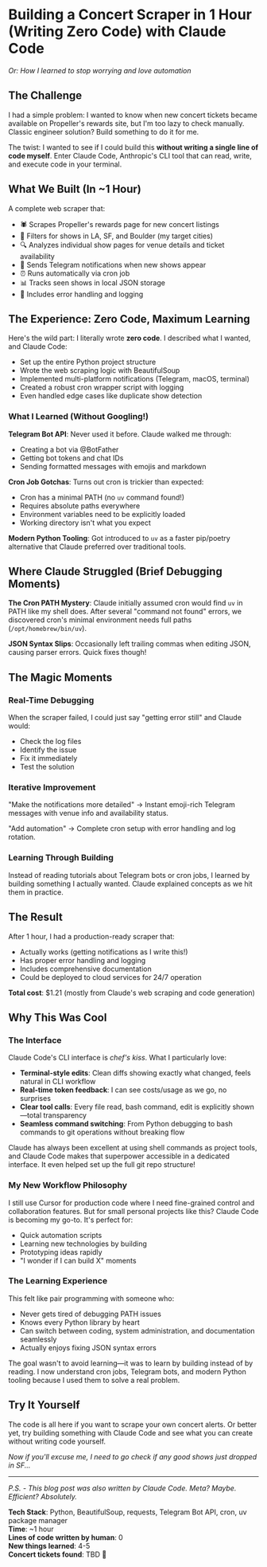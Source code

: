 # Building a Concert Scraper in 1 Hour (Writing Zero Code) with Claude Code

*Or: How I learned to stop worrying and love automation*

## The Challenge

I had a simple problem: I wanted to know when new concert tickets became available on Propeller's rewards site, but I'm too lazy to check manually. Classic engineer solution? Build something to do it for me.

The twist: I wanted to see if I could build this **without writing a single line of code myself**. Enter Claude Code, Anthropic's CLI tool that can read, write, and execute code in your terminal.

## What We Built (In ~1 Hour)

A complete web scraper that:
- 🕷️ Scrapes Propeller's rewards page for new concert listings
- 📍 Filters for shows in LA, SF, and Boulder (my target cities)
- 🔍 Analyzes individual show pages for venue details and ticket availability
- 📱 Sends Telegram notifications when new shows appear
- ⏰ Runs automatically via cron job
- 📊 Tracks seen shows in local JSON storage
- 🚨 Includes error handling and logging

## The Experience: Zero Code, Maximum Learning

Here's the wild part: I literally wrote **zero code**. I described what I wanted, and Claude Code:
- Set up the entire Python project structure
- Wrote the web scraping logic with BeautifulSoup
- Implemented multi-platform notifications (Telegram, macOS, terminal)
- Created a robust cron wrapper script with logging
- Even handled edge cases like duplicate show detection

### What I Learned (Without Googling!)

**Telegram Bot API**: Never used it before. Claude walked me through:
- Creating a bot via @BotFather
- Getting bot tokens and chat IDs  
- Sending formatted messages with emojis and markdown

**Cron Job Gotchas**: Turns out cron is trickier than expected:
- Cron has a minimal PATH (no `uv` command found!)
- Requires absolute paths everywhere
- Environment variables need to be explicitly loaded
- Working directory isn't what you expect

**Modern Python Tooling**: Got introduced to `uv` as a faster pip/poetry alternative that Claude preferred over traditional tools.

## Where Claude Struggled (Brief Debugging Moments)

**The Cron PATH Mystery**: Claude initially assumed cron would find `uv` in PATH like my shell does. After several "command not found" errors, we discovered cron's minimal environment needs full paths (`/opt/homebrew/bin/uv`).

**JSON Syntax Slips**: Occasionally left trailing commas when editing JSON, causing parser errors. Quick fixes though!

## The Magic Moments

### Real-Time Debugging
When the scraper failed, I could just say "getting error still" and Claude would:
- Check the log files
- Identify the issue
- Fix it immediately
- Test the solution

### Iterative Improvement
"Make the notifications more detailed" → Instant emoji-rich Telegram messages with venue info and availability status.

"Add automation" → Complete cron setup with error handling and log rotation.

### Learning Through Building
Instead of reading tutorials about Telegram bots or cron jobs, I learned by building something I actually wanted. Claude explained concepts as we hit them in practice.

## The Result

After 1 hour, I had a production-ready scraper that:
- Actually works (getting notifications as I write this!)
- Has proper error handling and logging
- Includes comprehensive documentation
- Could be deployed to cloud services for 24/7 operation

**Total cost**: $1.21 (mostly from Claude's web scraping and code generation)

## Why This Was Cool

### The Interface
Claude Code's CLI interface is *chef's kiss*. What I particularly love:

- **Terminal-style edits**: Clean diffs showing exactly what changed, feels natural in CLI workflow
- **Real-time token feedback**: I can see costs/usage as we go, no surprises
- **Clear tool calls**: Every file read, bash command, edit is explicitly shown—total transparency
- **Seamless command switching**: From Python debugging to bash commands to git operations without breaking flow

Claude has always been excellent at using shell commands as project tools, and Claude Code makes that superpower accessible in a dedicated interface. It even helped set up the full git repo structure!

### My New Workflow Philosophy
I still use Cursor for production code where I need fine-grained control and collaboration features. But for small personal projects like this? Claude Code is becoming my go-to. It's perfect for:
- Quick automation scripts
- Learning new technologies by building
- Prototyping ideas rapidly
- "I wonder if I can build X" moments

### The Learning Experience
This felt like pair programming with someone who:
- Never gets tired of debugging PATH issues
- Knows every Python library by heart
- Can switch between coding, system administration, and documentation seamlessly
- Actually enjoys fixing JSON syntax errors

The goal wasn't to avoid learning—it was to learn by building instead of by reading. I now understand cron jobs, Telegram bots, and modern Python tooling because I used them to solve a real problem.

## Try It Yourself

The code is all here if you want to scrape your own concert alerts. Or better yet, try building something with Claude Code and see what you can create without writing code yourself.

*Now if you'll excuse me, I need to go check if any good shows just dropped in SF...*

---

*P.S. - This blog post was also written by Claude Code. Meta? Maybe. Efficient? Absolutely.*

**Tech Stack**: Python, BeautifulSoup, requests, Telegram Bot API, cron, uv package manager  
**Time**: ~1 hour  
**Lines of code written by human**: 0  
**New things learned**: 4-5  
**Concert tickets found**: TBD 🎵